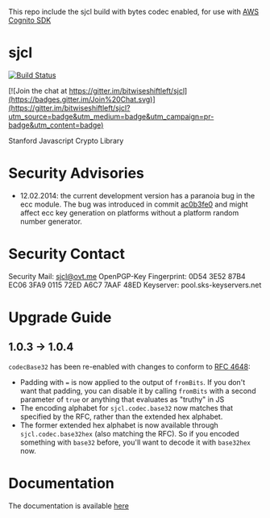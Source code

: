 This repo include the sjcl build with bytes codec enabled, for use with [AWS Cognito SDK](http://docs.aws.amazon.com/cognito/latest/developerguide/setting-up-the-javascript-sdk.html)

sjcl
====

[![Build Status](https://travis-ci.org/bitwiseshiftleft/sjcl.png)](https://travis-ci.org/bitwiseshiftleft/sjcl)

[![Join the chat at https://gitter.im/bitwiseshiftleft/sjcl](https://badges.gitter.im/Join%20Chat.svg)](https://gitter.im/bitwiseshiftleft/sjcl?utm_source=badge&utm_medium=badge&utm_campaign=pr-badge&utm_content=badge)

Stanford Javascript Crypto Library

Security Advisories
===

* 12.02.2014: the current development version has a paranoia bug in the ecc module. The bug was introduced in commit [ac0b3fe0](https://github.com/bitwiseshiftleft/sjcl/commit/ac0b3fe0) and might affect ecc key generation on platforms without a platform random number generator.

Security Contact
====
Security Mail: sjcl@ovt.me
OpenPGP-Key Fingerprint: 0D54 3E52 87B4 EC06 3FA9 0115 72ED A6C7 7AAF 48ED
Keyserver: pool.sks-keyservers.net

Upgrade Guide
====

## 1.0.3 -> 1.0.4

`codecBase32` has been re-enabled with changes to conform to [RFC 4648](http://tools.ietf.org/html/rfc4648#section-6):

* Padding with `=` is now applied to the output of `fromBits`. If you don't want that padding, you can disable it by calling `fromBits` with a second parameter of `true` or anything that evaluates as "truthy" in JS
* The encoding alphabet for `sjcl.codec.base32` now matches that specified by the RFC, rather than the extended hex alphabet.
* The former extended hex alphabet is now available through `sjcl.codec.base32hex` (also matching the RFC). So if you encoded something with `base32` before, you'll want to decode it with `base32hex` now.

Documentation
====
The documentation is available [here](http://bitwiseshiftleft.github.io/sjcl/doc/)
